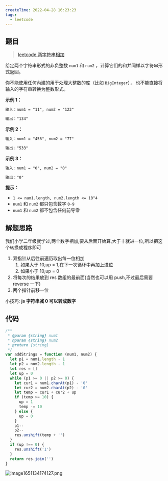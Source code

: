 ```yaml
---
createTime: 2022-04-28 16:23:23
tags:
  - leetcode
---
```


## 题目

> [leetcode 两字符串相加](https://leetcode-cn.com/problems/add-strings/)

给定两个字符串形式的非负整数 `num1` 和 `num2` ，计算它们的和并同样以字符串形式返回。

你不能使用任何內建的用于处理大整数的库（比如 `BigInteger`）， 也不能直接将输入的字符串转换为整数形式。

**示例 1：**

```txt
输入：num1 = "11", num2 = "123"

输出："134"
```

**示例 2：**

```txt
输入：num1 = "456", num2 = "77"

输出："533"
```

**示例 3：**

```txt
输入：num1 = "0", num2 = "0"

输出："0"
```

**提示：**

- `1 <= num1.length, num2.length <= 10^4`
- `num1` 和 `num2` 都只包含数字 `0-9`
- `num1` 和 `num2` 都不包含任何前导零

## 解题思路

我们小学二年级就学过,两个数字相加,要从后面开始算,大于十就进一位,所以把这个转换成程序即可

1. 双指针从后往前遍历取出每一位相加
   1. 如果大于 10,up = 1,在下一次循环中再加上进位
   2. 如果小于 10,up = 0
2. 将每次的结果放到 res 数组的最前面(当然也可以用 push,不过最后需要 reverse 一下)
3. 两个指针前移一位

小技巧: **js 字符串减 0 可以转成数字**

## 代码

```js
/**
 * @param {string} num1
 * @param {string} num2
 * @return {string}
 */
var addStrings = function (num1, num2) {
  let p1 = num1.length - 1
  let p2 = num2.length - 1
  let res = []
  let up = 0
  while (p1 >= 0 || p2 >= 0) {
    let cur1 = num1.charAt(p1) - '0'
    let cur2 = num2.charAt(p2) - '0'
    let temp = cur1 + cur2 + up
    if (temp >= 10) {
      up = 1
      temp -= 10
    } else {
      up = 0
    }
    p1--
    p2--
    res.unshift(temp + '')
  }
  if (up !== 0) {
    res.unshift('1')
  }
  return res.join('')
}
```

![image1651134174127.png](/image1651134174127.png)

